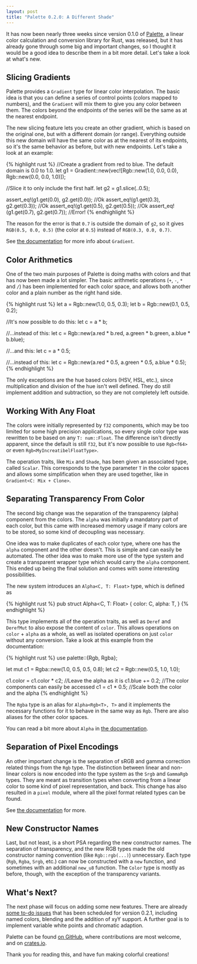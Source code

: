 ```yaml
---
layout: post
title: "Palette 0.2.0: A Different Shade"
---
```


It has now been nearly three weeks since version 0.1.0 of
[Palette][palette_git], a linear color calculation and conversion library for
Rust, was released, but it has already gone through some big and important
changes, so I thought it would be a good idea to describe them in a bit more
detail. Let's take a look at what's new.

## Slicing Gradients

Palette provides a `Gradient` type for linear color interpolation. The basic
idea is that you can define a series of control points (colors mapped to
numbers), and the `Gradient` will mix them to give you any color between them.
The colors beyond the endpoints of the series will be the same as at the
nearest endpoint.

The new slicing feature lets you create an other gradient, which is based on
the original one, but with a different domain (or range). Everything outside
this new domain will have the same color as at the nearest of its endpoints,
so it's the same behavior as before, but with new endpoints. Let's take a look
at an example:

{% highlight rust %}
//Create a gradient from red to blue. The default domain is 0.0 to 1.0.
let g1 = Gradient::new(vec![Rgb::new(1.0, 0.0, 0.0), Rgb::new(0.0, 0.0, 1.0)]);

//Slice it to only include the first half.
let g2 = g1.slice(..0.5);

assert_eq!(g1.get(0.0), g2.get(0.0)); //Ok
assert_eq!(g1.get(0.3), g2.get(0.3)); //Ok
assert_eq!(g1.get(0.5), g2.get(0.5)); //Ok
assert_eq!(g1.get(0.7), g2.get(0.7)); //Error!
{% endhighlight %}

The reason for the error is that `0.7` is outside the domain of `g2`, so it
gives `RGB(0.5, 0.0, 0.5)` (the color at `0.5`) instead of `RGB(0.3, 0.0, 0.7)`.

See [the documentation][gradient_docs] for more info about `Gradient`.

## Color Arithmetics

One of the two main purposes of Palette is doing maths with colors and that
has now been made a lot simpler. The basic arithmetic operations (`+`, `-`,
`*` and `/`) has been implemented for each color space, and allows both
another color and a plain number as the right hand side.

{% highlight rust %}
let a = Rgb::new(1.0, 0.5, 0.3);
let b = Rgb::new(0.1, 0.5, 0.2);

//It's now possible to do this:
let c = a * b;

//...instead of this:
let c = Rgb::new(a.red * b.red, a.green * b.green, a.blue * b.blue);

//...and this:
let c = a * 0.5;

//...instead of this:
let c = Rgb::new(a.red * 0.5, a.green * 0.5, a.blue * 0.5);
{% endhighlight %}

The only exceptions are the hue based colors (HSV, HSL, etc.), since
multiplication and division of the hue isn't well defined. They do still
implement addition and subtraction, so they are not completely left outside.

## Working With Any Float

The colors were initially represented by `f32` components, which may be too
limited for some high precision applications, so every single color type was
rewritten to be based on any `T: num::Float`. The difference isn't directly
apparent, since the default is still `f32`, but it's now possible to use
`Rgb<f64>` or even `Rgb<MyIncreatibelFloatType>`.

The operation traits, like `Mix` and `Shade`, has been given an associated
type, called `Scalar`. This corresponds to the type parameter `T` in the color
spaces and allows some simplification when they are used together, like in
`Gradient<C: Mix + Clone>`.

## Separating Transparency From Color

The second big change was the separation of the transparency (alpha) component
from the colors. The `alpha` was initially a mandatory part of each color, but
this came with increased memory usage if many colors are to be stored, so some
kind of decoupling was necessary.

One idea was to make duplicates of each color type, where one has the `alpha`
component and the other doesn't. This is simple and can easily be automated.
The other idea was to make more use of the type system and create a
transparent wrapper type which would carry the `alpha` component. This ended
up being the final solution and comes with some interesting possibilities.

The new system introduces an `Alpha<C, T: Float>` type, which is defined as

{% highlight rust %}
pub struct Alpha<C, T: Float> {
    color: C,
    alpha: T,
}
{% endhighlight %}

This type implements all of the operation traits, as well as `Deref` and
`DerefMut` to also expose the content of `color`. This allows operations on
`color` + `alpha` as a whole, as well as isolated operations on just `color`
without any conversion. Take a look at this example from the documentation:

{% highlight rust %}
use palette::{Rgb, Rgba};

let mut c1 = Rgba::new(1.0, 0.5, 0.5, 0.8);
let c2 = Rgb::new(0.5, 1.0, 1.0);

c1.color = c1.color * c2; //Leave the alpha as it is
c1.blue += 0.2; //The color components can easily be accessed
c1 = c1 * 0.5; //Scale both the color and the alpha
{% endhighlight %}

The `Rgba` type is an alias for `Alpha<Rgb<T>, T>` and it implements the
necessary functions for it to behave in the same way as `Rgb`. There are also
aliases for the other color spaces.

You can read a bit more about `Alpha` in [the documentation][alpha_docs].

## Separation of Pixel Encodings

An other important change is the separation of sRGB and gamma correction
related things from the `Rgb` type. The distinction between linear and non-
linear colors is now encoded into the type system as the `Srgb` and `GammaRgb`
types. They are meant as transition types when converting from a linear color
to some kind of pixel representation, and back. This change has also resulted
in a `pixel` module, where all the pixel format related types can be found.

See [the documentation][pixel_docs] for more.

## New Constructor Names

Last, but not least, is a short PSA regarding the new constructor names. The
separation of transparency, and the new RGB types made the old constructor
naming convention (like `Rgb::rgb(...)`) unnecessary. Each type (`Rgb`,
`Rgba`, `Srgb`, etc.) can now be constructed with a `new` function, and
sometimes with an additional `new_u8` function. The `Color` type is mostly as
before, though, with the exception of the transparency variants.

## What's Next?

The next phase will focus on adding some new features. There are already [some
to-do issues][issues] that has been scheduled for version 0.2.1, including
named colors, blending and the addition of xyY support. A further goal is to
implement variable white points and chromatic adaption.

Palette can be found [on GitHub][palette_git], where contributions are most
welcome, and on [crates.io][crates].

Thank you for reading this, and have fun making colorful creations!



[palette_git]: https://github.com/Ogeon/palette
[gradient_docs]: https://ogeon.github.io/docs/palette/master/palette/gradient/struct.Gradient.html
[alpha_docs]: https://ogeon.github.io/docs/palette/master/palette/struct.Alpha.html
[pixel_docs]: https://ogeon.github.io/docs/palette/master/palette/pixel/index.html
[issues]: https://github.com/Ogeon/palette/issues
[crates]: https://crates.io/crates/palette

